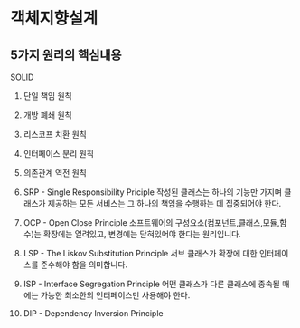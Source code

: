 # 객체지향설계

## 5가지 원리의 핵심내용

SOLID

1. 단일 책임 원칙
2. 개방 폐쇄 원칙
3. 리스코프 치환 원칙
4. 인터페이스 분리 원칙
5. 의존관계 역전 원칙

1. SRP - Single Responsibility Priciple
작성된 클래스는 하나의 기능만 가지며 클래스가 제공하는 모든 서비스는 그 하나의 책임을 수행하는 데 집중되어야 한다.

2. OCP - Open Close Principle
소프트웨어의 구성요소(컴포넌트,클래스,모듈,함수)는 확장에는 열려있고, 변경에는 닫혀있어야 한다는 원리입니다.

3. LSP - The Liskov Substitution Principle
서브 클래스가 확장에 대한 인터페이스를 준수해야 함을 의미합니다. 

4. ISP - Interface Segregation Principle
어떤 클래스가 다른 클래스에 종속될 때에는 가능한 최소한의 인터페이스만 사용해야 한다.

5. DIP - Dependency Inversion Principle
